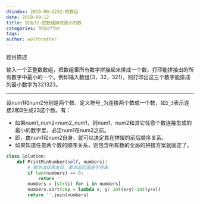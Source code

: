 ```yaml
---
dtindex: 2019-09-1232-把数组
date: 2019-09-12
title: 剑指32-把数组排成最小的数
categories: 剑指offer
tags:  
author: wolfbrother  
---
```


题目描述

输入一个正整数数组，把数组里所有数字拼接起来排成一个数，打印能拼接出的所有数字中最小的一个。例如输入数组{3，32，321}，则打印出这三个数字能排成的最小数字为321323。

---------------------------------

设num1和num2分别是两个数，定义符号`_`为连接两个数成一个数，如`2_3`表示连接2和3生成23这个数。有：

+ 如果num1_num2<num2_num1，则num1、num2和其它任意个数连接生成的最小的数字里，必定num1在num2之前。
+ 即，由num1和num2自身，就可以决定其在拼接的前后顺序关系。
+ 如果知道任意两个数的顺序关系，则包含所有数的全局的拼接方案就固定了。

```python
class Solution:
    def PrintMinNumber(self, numbers):
        # 据测试结果发现，要求返回值是字符串
        if len(numbers) == 0:
            return ''
        numbers = [str(i) for i in numbers]
        numbers.sort(cmp = lambda x, y: int(x+y)-int(y+x))
        return ''.join(numbers)
```
